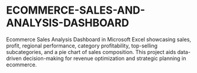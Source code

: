 # ECOMMERCE-SALES-AND-ANALYSIS-DASHBOARD
Ecommerce Sales Analysis Dashboard in Microsoft Excel showcasing sales, profit, regional performance, category profitability, top-selling subcategories, and a pie chart of sales composition. This project aids data-driven decision-making for revenue optimization and strategic planning in ecommerce.

